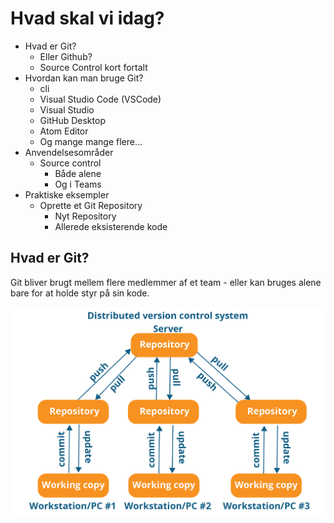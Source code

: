 # Hvad skal vi idag?

- Hvad er Git?
  - Eller Github?
  - Source Control kort fortalt
- Hvordan kan man bruge Git?
  - cli
  - Visual Studio Code (VSCode)
  - Visual Studio
  - GitHub Desktop
  - Atom Editor
  - Og mange mange flere...
- Anvendelsesområder
  - Source control
    - Både alene
    - Og i Teams
- Praktiske eksempler
  - Oprette et Git Repository
    - Nyt Repository
    - Allerede eksisterende kode

## Hvad er Git?

Git bliver brugt mellem flere medlemmer af et team - eller kan bruges alene bare for at holde styr på sin kode.

![Git Eksempel](img/distributed-vcs.png)
